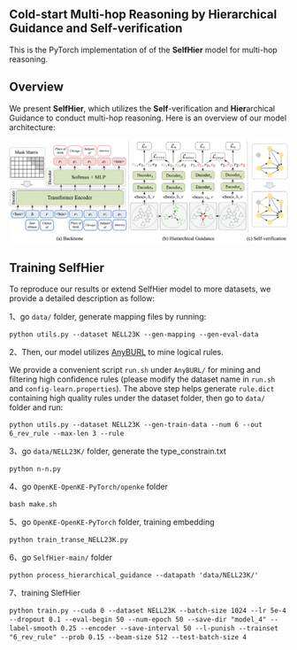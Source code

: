 ## Cold-start Multi-hop Reasoning by Hierarchical Guidance and Self-verification

This is the PyTorch implementation of of the **SelfHier** model for multi-hop reasoning.

## Overview
We present **SelfHier**, which utilizes the **Self**-verification and **Hier**archical Guidance to conduct multi-hop reasoning. Here is an overview of our model architecture:

![](figs/model.png)

## Training SelfHier
To reproduce our results or extend SelfHier model to more datasets, we provide a detailed description as follow:

1、go `data/` folder, generate mapping files by running:
```
python utils.py --dataset NELL23K --gen-mapping --gen-eval-data
```

2、Then, our model utilizes [AnyBURL](https://web.informatik.uni-mannheim.de/AnyBURL/) to mine logical rules. 

We provide a convenient script `run.sh` under `AnyBURL/` for mining and filtering high confidence rules (please modify the dataset name in `run.sh` and `config-learn.properties`). The above step helps generate `rule.dict` containing high quality rules under the dataset folder, then go to `data/` folder and run:
```
python utils.py --dataset NELL23K --gen-train-data --num 6 --out 6_rev_rule --max-len 3 --rule
```

3、go `data/NELL23K/` folder, generate the type_constrain.txt
```
python n-n.py
```
4、go `OpenKE-OpenKE-PyTorch/openke` folder
```
bash make.sh
```
5、go `OpenKE-OpenKE-PyTorch` folder, training embedding
```
python train_transe_NELL23K.py
```
6、go `SelfHier-main/` folder
```
python process_hierarchical_guidance --datapath 'data/NELL23K/'
```
7、training SlefHier
```
python train.py --cuda 0 --dataset NELL23K --batch-size 1024 --lr 5e-4 --dropout 0.1 --eval-begin 50 --num-epoch 50 --save-dir "model_4" --label-smooth 0.25 --encoder --save-interval 50 --l-punish --trainset "6_rev_rule" --prob 0.15 --beam-size 512 --test-batch-size 4
```
